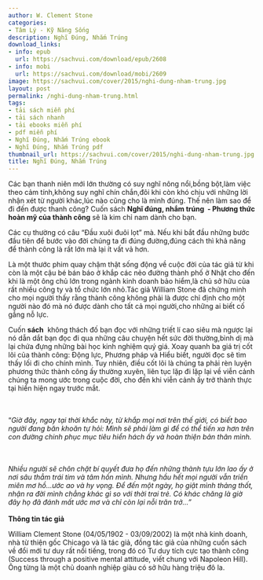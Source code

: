 ```yaml
---
author: W. Clement Stone
categories:
- Tâm Lý - Kỹ Năng Sống
description: Nghĩ Đúng, Nhắm Trúng
download_links:
- info: epub
  url: https://sachvui.com/download/epub/2608
- info: mobi
  url: https://sachvui.com/download/mobi/2609
image: https://sachvui.com/cover/2015/nghi-dung-nham-trung.jpg
layout: post
permalink: /nghi-dung-nham-trung.html
tags:
- tải sách miễn phí
- tải sách nhanh
- tải ebooks miễn phí
- pdf miễn phí
- Nghĩ Đúng, Nhắm Trúng ebook
- Nghĩ Đúng, Nhắm Trúng pdf
thumbnail_url: https://sachvui.com/cover/2015/nghi-dung-nham-trung.jpg
title: Nghĩ Đúng, Nhắm Trúng
---
```


 <div class="item-desc text-justify"> <p>Các bạn thanh niên mới lớn thường có suy nghĩ nông nổi,bồng bột,làm việc theo cảm tính,không suy nghĩ chín chắn,đôi khi còn khó chịu với những lời nhận xét từ người khác,lúc nào cũng cho là mình đúng. Thế nên làm sao để đi đến được thanh công? Cuốn sách <strong>Nghĩ đúng, nhắm trúng  - Phương thức hoàn mỹ của thành công</strong> sẽ là kim chỉ nam dành cho bạn.</p><p>Các cụ thường có câu “Đầu xuôi đuôi lọt” mà. Nếu khi bắt đầu những bước đầu tiên để bước vào đời chúng ta đi đúng đường,đúng cách thì khả năng để thành công là rất lớn mà lại ít vất vả hơn.</p><p>Là một thước phim quay chậm thật sống động về cuộc đời của tác giả từ khi còn là một cậu bé bán báo ở khắp các nẻo đường thành phố ở Nhật cho đến khi là một ông chủ lớn trong ngành kinh doanh bảo hiểm,là chủ sở hữu của rất nhiều công ty và tổ chức lớn nhỏ.Tác giả William Stone đã chứng minh cho mọi người thấy rằng thành công không phải là được chỉ định cho một người nào đó mà nó được dành cho tất cả mọi người,cho những ai biết cố gắng nỗ lực.</p><p>Cuốn <strong>sách</strong>  không thách đố bạn đọc với những triết lí cao siêu mà ngược lại nó dẫn dắt bạn đọc đi qua những câu chuyện hết sức đời thường,bình dị mà lại chứa đựng những bài học kinh nghiệm quý giá. Xoay quanh ba giá trị cốt lõi của thành công: Động lực, Phương pháp và Hiểu biết, người đọc sẽ tìm thấy lối đi cho chính mình. Tuy nhiên, điều cốt lõi là chúng ta phải rèn luyện phương thức thành công ấy thường xuyên, liên tục lặp đi lặp lại về viễn cảnh chúng ta mong ước trong cuộc đời, cho đến khi viễn cảnh ấy trở thành thực tại hiển hiện ngay trước mắt.<br><br> </p><p>“<em>Giờ đây, ngay tại thời khắc này, từ khắp mọi nơi trên thế giới, có biết bao người đang băn khoăn tự hỏi: Mình sẽ phải làm gì để có thể tiến xa hơn trên con đường chinh phục mục tiêu hiển hách ấy và hoàn thiện bản thân mình.</em><br><br> </p><p><em>Nhiều người sẽ chôn chặt bí quyết đưa họ đến những thành tựu lớn lao ấy ở nơi sâu thẳm trái tim và tâm hồn mình. Nhưng hầu hết mọi người vẫn triền miên mơ hồ...ước ao và hy vọng. Để đến một ngày, họ giật mình thảng thốt, nhận ra đời mình chẳng khác gì so với thời trai trẻ. Có khác chăng là giờ đây họ đã đánh mất ước mơ và chỉ còn lại nỗi trăn trở...”</em><br><br><strong>Thông tin tác giả</strong></p><p>William Clement Stone (04/05/1902 - 03/09/2002) là một nhà kinh doanh, nhà từ thiện gốc Chicago và là tác giả, đồng tác giả của những cuốn sách về đổi mới tư duy rất nổi tiếng, trong đó có Tư duy tích cực tạo thành công (Success through a positive mental attitude, viết chung với Napoleon Hill). Ông từng là một chủ doanh nghiệp giàu có sở hữu hàng triệu đô la.</p> </div>